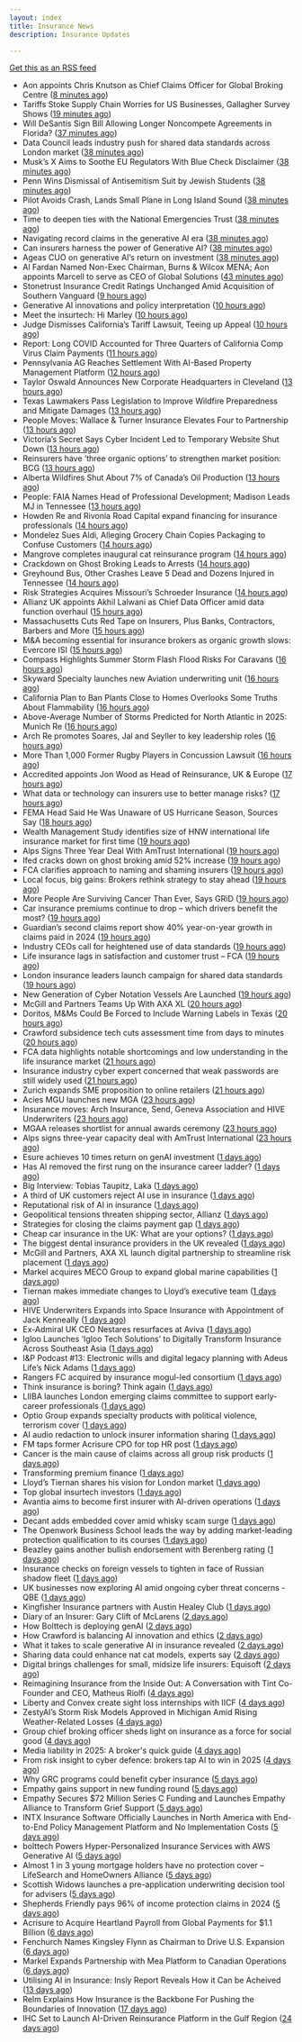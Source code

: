 ```yaml
---
layout: index
title: Insurance News
description: Insurance Updates

---
```


[Get this as an RSS feed](/insurance.rss)

<!-- news_marker starts -->
- Aon appoints Chris Knutson as Chief Claims Officer for Global Broking Centre ([8 minutes ago](https://www.reinsurancene.ws/aon-appoints-chris-knutson-as-chief-claims-officer-for-global-broking-centre/))
- Tariffs Stoke Supply Chain Worries for US Businesses, Gallagher Survey Shows ([19 minutes ago](https://www.insurancejournal.com/news/national/2025/06/04/826193.htm))
- Will DeSantis Sign Bill Allowing Longer Noncompete Agreements in Florida? ([37 minutes ago](https://www.insurancejournal.com/news/southeast/2025/06/04/826171.htm))
- Data Council leads industry push for shared data standards across London market ([38 minutes ago](https://www.reinsurancene.ws/data-council-leads-industry-push-for-shared-data-standards-across-london-market/))
- Musk’s X Aims to Soothe EU Regulators With Blue Check Disclaimer ([38 minutes ago](https://www.insurancejournal.com/news/international/2025/06/04/826202.htm))
- Penn Wins Dismissal of Antisemitism Suit by Jewish Students ([38 minutes ago](https://www.insurancejournal.com/news/east/2025/06/04/826241.htm))
- Pilot Avoids Crash, Lands Small Plane in Long Island Sound ([38 minutes ago](https://www.insurancejournal.com/news/east/2025/06/04/826245.htm))
- Time to deepen ties with the National Emergencies Trust ([38 minutes ago](https://www.postonline.co.uk/claims/7957418/time-to-deepen-ties-with-the-national-emergencies-trust))
- Navigating record claims in the generative AI era ([38 minutes ago](https://www.postonline.co.uk/claims/7957811/navigating-record-claims-in-the-generative-ai-era))
- Can insurers harness the power of Generative AI? ([38 minutes ago](https://www.postonline.co.uk/technology/7957783/can-insurers-harness-the-power-of-generative-ai))
- Ageas CUO on generative AI’s return on investment ([38 minutes ago](https://www.postonline.co.uk/personal/7957686/ageas-cuo-on-generative-ai%E2%80%99s-return-on-investment))
- Al Fardan Named Non-Exec Chairman, Burns & Wilcox MENA; Aon appoints Marcell to serve as CEO of Global Solutions ([43 minutes ago](https://www.insurancejournal.com/news/international/2025/06/04/826143.htm))
- Stonetrust Insurance Credit Ratings Unchanged Amid Acquisition of Southern Vanguard ([9 hours ago](https://www.insurancejournal.com/news/southcentral/2025/06/03/826204.htm))
- Generative AI innovations and policy interpretation ([10 hours ago](https://www.dig-in.com/opinion/gene-ai-innovations-and-policy-interpretation))
- Meet the insurtech: Hi Marley ([10 hours ago](https://www.dig-in.com/news/meet-the-insurtech-hi-marley))
- Judge Dismisses California’s Tariff Lawsuit, Teeing up Appeal ([10 hours ago](https://www.insurancejournal.com/news/west/2025/06/03/826186.htm))
- Report: Long COVID Accounted for Three Quarters of California Comp Virus Claim Payments ([11 hours ago](https://www.insurancejournal.com/news/west/2025/06/03/826173.htm))
- Pennsylvania AG Reaches Settlement With AI-Based Property Management Platform ([12 hours ago](https://www.insurancejournal.com/news/east/2025/06/03/826166.htm))
- Taylor Oswald Announces New Corporate Headquarters in Cleveland ([13 hours ago](https://www.insurancejournal.com/news/midwest/2025/06/03/826161.htm))
- Texas Lawmakers Pass Legislation to Improve Wildfire Preparedness and Mitigate Damages ([13 hours ago](https://www.insurancejournal.com/news/southcentral/2025/06/03/826158.htm))
- People Moves: Wallace & Turner Insurance Elevates Four to Partnership ([13 hours ago](https://www.insurancejournal.com/news/midwest/2025/06/03/826146.htm))
- Victoria’s Secret Says Cyber Incident Led to Temporary Website Shut Down ([13 hours ago](https://www.insurancejournal.com/news/national/2025/06/03/826155.htm))
- Reinsurers have ‘three organic options’ to strengthen market position: BCG ([13 hours ago](https://www.reinsurancene.ws/reinsurers-have-three-organic-options-to-strengthen-market-position-bcg/))
- Alberta Wildfires Shut About 7% of Canada’s Oil Production ([13 hours ago](https://www.insurancejournal.com/news/international/2025/06/03/826136.htm))
- People: FAIA Names Head of Professional Development; Madison Leads MJ in Tennessee ([13 hours ago](https://www.insurancejournal.com/news/southeast/2025/06/03/826132.htm))
- Howden Re and Rivonia Road Capital expand financing for insurance professionals ([14 hours ago](https://www.reinsurancene.ws/howden-re-and-rivonia-road-capital-expand-financing-for-insurance-professionals/))
- Mondelez Sues Aldi, Alleging Grocery Chain Copies Packaging to Confuse Customers ([14 hours ago](https://www.insurancejournal.com/news/national/2025/06/03/826120.htm))
- Mangrove completes inaugural cat reinsurance program ([14 hours ago](https://www.reinsurancene.ws/mangrove-completes-inaugural-cat-reinsurance-program/))
- Crackdown on Ghost Broking Leads to Arrests ([14 hours ago](https://insurance-edge.net/2025/06/03/crackdown-on-ghost-broking-leads-to-arrests/))
- Greyhound Bus, Other Crashes Leave 5 Dead and Dozens Injured in Tennessee ([14 hours ago](https://www.insurancejournal.com/news/southeast/2025/06/03/826122.htm))
- Risk Strategies Acquires Missouri’s Schroeder Insurance ([14 hours ago](https://www.insurancejournal.com/news/midwest/2025/06/03/826117.htm))
- Allianz UK appoints Akhil Lalwani as Chief Data Officer amid data function overhaul ([15 hours ago](https://www.reinsurancene.ws/allianz-uk-appoints-akhil-lalwani-as-chief-data-officer-amid-data-function-overhaul/))
- Massachusetts Cuts Red Tape on Insurers, Plus Banks, Contractors, Barbers and More ([15 hours ago](https://www.insurancejournal.com/news/east/2025/06/03/826106.htm))
- M&A becoming essential for insurance brokers as organic growth slows: Evercore ISI ([15 hours ago](https://www.reinsurancene.ws/ma-becoming-essential-for-insurance-brokers-as-organic-growth-slows-evercore-isi/))
- Compass Highlights Summer Storm Flash Flood Risks For Caravans ([16 hours ago](https://insurance-edge.net/2025/06/03/compass-highlights-summer-storm-flash-flood-risks-for-caravans/))
- Skyward Specialty launches new Aviation underwriting unit ([16 hours ago](https://www.reinsurancene.ws/skyward-specialty-launches-new-aviation-underwriting-unit/))
- California Plan to Ban Plants Close to Homes Overlooks Some Truths About Flammability ([16 hours ago](https://www.insurancejournal.com/news/west/2025/06/03/826095.htm))
- Above-Average Number of Storms Predicted for North Atlantic in 2025: Munich Re ([16 hours ago](https://www.insurancejournal.com/news/international/2025/06/03/826070.htm))
- Arch Re promotes Soares, Jal and Seyller to key leadership roles ([16 hours ago](https://www.reinsurancene.ws/arch-re-promotes-soares-jal-and-seyller-to-key-leadership-roles/))
- More Than 1,000 Former Rugby Players in Concussion Lawsuit ([16 hours ago](https://www.insurancejournal.com/news/international/2025/06/03/826085.htm))
- Accredited appoints Jon Wood as Head of Reinsurance, UK & Europe ([17 hours ago](https://www.reinsurancene.ws/accredited-appoints-jon-wood-as-head-of-reinsurance-uk-europe/))
- What data or technology can insurers use to better manage risks? ([17 hours ago](https://www.dig-in.com/news/insurers-turn-to-ai-new-data-for-risk-assessment-boosts))
- FEMA Head Said He Was Unaware of US Hurricane Season, Sources Say ([18 hours ago](https://www.insurancejournal.com/news/national/2025/06/03/826080.htm))
- Wealth Management Study identifies size of HNW international life insurance market for first time ([19 hours ago](https://ifamagazine.com/wealth-management-study-identifies-size-of-hnw-international-life-insurance-market-for-first-time/))
- Alps Signs Three Year Deal With AmTrust International ([19 hours ago](https://insurance-edge.net/2025/06/03/alps-signs-three-year-deal-with-amtrust-international/))
- Ifed cracks down on ghost broking amid 52% increase ([19 hours ago](https://www.postonline.co.uk/personal/7957861/ifed-cracks-down-on-ghost-broking-amid-52-increase))
- FCA clarifies approach to naming and shaming insurers ([19 hours ago](https://www.postonline.co.uk/regulation/7957862/fca-clarifies-approach-to-naming-and-shaming-insurers))
- Local focus, big gains: Brokers rethink strategy to stay ahead ([19 hours ago](https://www.insurancebusinessmag.com/uk/news/breaking-news/local-focus-big-gains-brokers-rethink-strategy-to-stay-ahead-537764.aspx))
- More People Are Surviving Cancer Than Ever, Says GRiD ([19 hours ago](https://insurance-edge.net/2025/06/03/more-people-are-surviving-cancer-than-ever-says-grid/))
- Car insurance premiums continue to drop – which drivers benefit the most? ([19 hours ago](https://www.insurancebusinessmag.com/uk/news/auto-motor/car-insurance-premiums-continue-to-drop--which-drivers-benefit-the-most-537763.aspx))
- Guardian’s second claims report show 40% year-on-year growth in claims paid in 2024 ([19 hours ago](https://ifamagazine.com/guardians-second-claims-report-show-40-year-on-year-growth-in-claims-paid-in-2024/))
- Industry CEOs call for heightened use of data standards ([19 hours ago](https://www.postonline.co.uk/technology/7957859/industry-ceos-call-for-heightened-use-of-data-standards))
- Life insurance lags in satisfaction and customer trust – FCA ([19 hours ago](https://www.insurancebusinessmag.com/uk/news/life-insurance/life-insurance-lags-in-satisfaction-and-customer-trust--fca-537762.aspx))
- London insurance leaders launch campaign for shared data standards ([19 hours ago](https://www.insurancebusinessmag.com/uk/news/breaking-news/london-insurance-leaders-launch-campaign-for-shared-data-standards-537761.aspx))
- New Generation of Cyber Notation Vessels Are Launched ([19 hours ago](https://insurance-edge.net/2025/06/03/new-generation-of-cyber-notation-vessels-are-launched/))
- McGill and Partners Teams Up With AXA XL ([20 hours ago](https://insurance-edge.net/2025/06/03/mcgill-and-partners-teams-up-with-axa-xl/))
- Doritos, M&Ms Could Be Forced to Include Warning Labels in Texas ([20 hours ago](https://www.insurancejournal.com/news/southcentral/2025/06/03/826046.htm))
- Crawford subsidence tech cuts assessment time from days to minutes ([20 hours ago](https://www.postonline.co.uk/technology/7957753/crawford-subsidence-tech-cuts-assessment-time-from-days-to-minutes))
- FCA data highlights notable shortcomings and low understanding in the life insurance market ([21 hours ago](https://ifamagazine.com/fca-data-highlights-notable-shortcomings-and-low-understanding-in-the-life-insurance-market/))
- Insurance industry cyber expert concerned that weak passwords are still widely used ([21 hours ago](https://ifamagazine.com/insurance-industry-cyber-expert-concerned-that-weak-passwords-are-still-widely-used/))
- Zurich expands SME proposition to online retailers ([21 hours ago](https://www.postonline.co.uk/broker/7957849/zurich-expands-sme-proposition-to-online-retailers))
- Acies MGU launches new MGA ([23 hours ago](https://www.insurancebusinessmag.com/uk/news/professional-liability/acies-mgu-launches-new-mga-537736.aspx))
- Insurance moves: Arch Insurance, Send, Geneva Association and HIVE Underwriters ([23 hours ago](https://www.insurancebusinessmag.com/uk/news/breaking-news/insurance-moves-arch-insurance-send-geneva-association-and-hive-underwriters-537735.aspx))
- MGAA releases shortlist for annual awards ceremony ([23 hours ago](https://www.insurancebusinessmag.com/uk/news/breaking-news/mgaa-releases-shortlist-for-annual-awards-ceremony-537734.aspx))
- Alps signs three-year capacity deal with AmTrust International ([23 hours ago](https://www.insurancebusinessmag.com/uk/news/breaking-news/alps-signs-threeyear-capacity-deal-with-amtrust-international-537733.aspx))
- Esure achieves 10 times return on genAI investment ([1 days ago](https://www.postonline.co.uk/technology/7957813/esure-achieves-10-times-return-on-genai-investment))
- Has AI removed the first rung on the insurance career ladder? ([1 days ago](https://www.postonline.co.uk/technology/7957844/has-ai-removed-the-first-rung-on-the-insurance-career-ladder))
- Big Interview: Tobias Taupitz, Laka ([1 days ago](https://www.postonline.co.uk/technology/7957597/big-interview-tobias-taupitz-laka))
- A third of UK customers reject AI use in insurance ([1 days ago](https://www.postonline.co.uk/technology/7957758/a-third-of-uk-customers-reject-ai-use-in-insurance))
- Reputational risk of AI in insurance ([1 days ago](https://www.postonline.co.uk/technology/7957685/reputational-risk-of-ai-in-insurance))
- Geopolitical tensions threaten shipping sector, Allianz ([1 days ago](https://www.dig-in.com/news/geopolitical-tensions-threaten-shipping-sector-allianz))
- Strategies for closing the claims payment gap ([1 days ago](https://www.dig-in.com/opinion/strategies-for-closing-the-claims-payment-gap))
- Cheap car insurance in the UK: What are your options? ([1 days ago](https://www.insurancebusinessmag.com/uk/guides/cheap-car-insurance-in-the-uk-what-are-your-options-537697.aspx))
- The biggest dental insurance providers in the UK revealed ([1 days ago](https://www.insurancebusinessmag.com/uk/guides/the-biggest-dental-insurance-providers-in-the-uk-revealed-537693.aspx))
- McGill and Partners, AXA XL launch digital partnership to streamline risk placement ([1 days ago](https://www.insurancebusinessmag.com/uk/news/breaking-news/mcgill-and-partners-axa-xl-launch-digital-partnership-to-streamline-risk-placement-537652.aspx))
- Markel acquires MECO Group to expand global marine capabilities ([1 days ago](https://www.insurancebusinessmag.com/uk/news/breaking-news/markel-acquires-meco-group-to-expand-global-marine-capabilities-537649.aspx))
- Tiernan makes immediate changes to Lloyd’s executive team ([1 days ago](https://www.postonline.co.uk/lloyd%E2%80%99slondon/7957852/tiernan-makes-immediate-changes-to-lloyd%E2%80%99s-executive-team))
- HIVE Underwriters Expands into Space Insurance with Appointment of Jack Kenneally ([1 days ago](https://www.insurtechinsights.com/hive-underwriters-expands-into-space-insurance-with-appointment-of-jack-kenneally/))
- Ex-Admiral UK CEO Nestares resurfaces at Aviva ([1 days ago](https://www.postonline.co.uk/news/7957850/ex-admiral-uk-ceo-nestares-resurfaces-at-aviva))
- Igloo Launches ‘Igloo Tech Solutions’ to Digitally Transform Insurance Across Southeast Asia ([1 days ago](https://www.insurtechinsights.com/igloo-launches-igloo-tech-solutions-to-digitally-transform-insurance-across-southeast-asia/))
- I&P Podcast #13: Electronic wills and digital legacy planning with Adeus Life’s Nick Adams ([1 days ago](https://ifamagazine.com/ip-podcast-13-electronic-wills-and-digital-legacy-planning-with-adeus-lifes-nick-adams/))
- Rangers FC acquired by insurance mogul-led consortium ([1 days ago](https://www.insurancebusinessmag.com/uk/news/breaking-news/rangers-fc-acquired-by-insurance-mogulled-consortium-537610.aspx))
- Think insurance is boring? Think again ([1 days ago](https://www.insurancebusinessmag.com/uk/news/breaking-news/think-insurance-is-boring-think-again-537609.aspx))
- LIIBA launches London emerging claims committee to support early-career professionals ([1 days ago](https://www.insurancebusinessmag.com/uk/news/breaking-news/liiba-launches-london-emerging-claims-committee-to-support-earlycareer-professionals-537608.aspx))
- Optio Group expands specialty products with political violence, terrorism cover ([1 days ago](https://www.insurancebusinessmag.com/uk/news/breaking-news/optio-group-expands-specialty-products-with-political-violence-terrorism-cover-537607.aspx))
- AI audio redaction to unlock insurer information sharing ([1 days ago](https://www.postonline.co.uk/technology/7957736/ai-audio-redaction-to-unlock-insurer-information-sharing))
- FM taps former Acrisure CPO for top HR post ([1 days ago](https://www.insurancebusinessmag.com/uk/news/breaking-news/fm-taps-former-acrisure-cpo-for-top-hr-post-537606.aspx))
- Cancer is the main cause of claims across all group risk products ([1 days ago](https://ifamagazine.com/cancer-is-the-main-cause-of-claims-across-all-group-risk-products/))
- Transforming premium finance ([1 days ago](https://www.insurancebusinessmag.com/uk/tv/transforming-premium-finance-537605.aspx))
- Lloyd’s Tiernan shares his vision for London market ([1 days ago](https://www.postonline.co.uk/lloyd%E2%80%99slondon/7957845/lloyd%E2%80%99s-tiernan-shares-his-vision-for-london-market))
- Top global insurtech investors ([1 days ago](https://www.dig-in.com/list/top-global-insurtech-investors))
- Avantia aims to become first insurer with AI-driven operations ([1 days ago](https://www.postonline.co.uk/personal/7957719/avantia-aims-to-become-first-insurer-with-ai-driven-operations))
- Decant adds embedded cover amid whisky scam surge ([1 days ago](https://www.postonline.co.uk/broker/7957840/decant-adds-embedded-cover-amid-whisky-scam-surge))
- The Openwork Business School leads the way by adding market-leading protection qualification to its courses ([1 days ago](https://ifamagazine.com/the-openwork-business-school-leads-the-way-by-adding-market-leading-protection-qualification-to-its-courses/))
- Beazley gains another bullish endorsement with Berenberg rating ([1 days ago](https://www.insurancebusinessmag.com/uk/news/breaking-news/beazley-gains-another-bullish-endorsement-with-berenberg-rating-537590.aspx))
- Insurance checks on foreign vessels to tighten in face of Russian shadow fleet ([1 days ago](https://www.insurancebusinessmag.com/uk/news/marine/insurance-checks-on-foreign-vessels-to-tighten-in-face-of-russian-shadow-fleet-537589.aspx))
- UK businesses now exploring AI amid ongoing cyber threat concerns - QBE ([1 days ago](https://www.insurancebusinessmag.com/uk/news/cyber/uk-businesses-now-exploring-ai-amid-ongoing-cyber-threat-concerns--qbe-537588.aspx))
- Kingfisher Insurance partners with Austin Healey Club ([1 days ago](https://www.insurancebusinessmag.com/uk/news/auto-motor/kingfisher-insurance-partners-with-austin-healey-club-537587.aspx))
- Diary of an Insurer: Gary Clift of McLarens ([2 days ago](https://www.postonline.co.uk/claims/7957472/diary-of-an-insurer-gary-clift-of-mclarens))
- How Bolttech is deploying genAI ([2 days ago](https://www.postonline.co.uk/technology/7957814/how-bolttech-is-deploying-genai))
- How Crawford is balancing AI innovation and ethics ([2 days ago](https://www.postonline.co.uk/technology/7957678/how-crawford-is-balancing-ai-innovation-and-ethics))
- What it takes to scale generative AI in insurance revealed ([2 days ago](https://www.postonline.co.uk/technology/7957593/what-it-takes-to-scale-generative-ai-in-insurance-revealed))
- Sharing data could enhance nat cat models, experts say ([2 days ago](https://www.dig-in.com/news/sharing-data-could-enhance-nat-cat-models-experts-say))
- Digital brings challenges for small, midsize life insurers: Equisoft ([2 days ago](https://www.dig-in.com/news/digital-brings-challenges-for-small-midsize-life-insurers-equisoft))
- Reimagining Insurance from the Inside Out: A Conversation with Tint Co-Founder and CEO, Matheus Riolfi ([4 days ago](https://www.insurtechinsights.com/reimagining-insurance-from-the-inside-out-a-conversation-with-tint-co-founder-and-ceo-matheus-riolfi/))
- Liberty and Convex create sight loss internships with IICF ([4 days ago](https://www.postonline.co.uk/people/7957838/liberty-and-convex-create-sight-loss-internships-with-iicf))
- ZestyAI’s Storm Risk Models Approved in Michigan Amid Rising Weather-Related Losses ([4 days ago](https://www.insurtechinsights.com/zestyais-storm-risk-models-approved-in-michigan-amid-rising-weather-related-losses/))
- Group chief broking officer sheds light on insurance as a force for social good ([4 days ago](https://www.insurancebusinessmag.com/uk/news/breaking-news/group-chief-broking-officer-sheds-light-on-insurance-as-a-force-for-social-good-537472.aspx))
- Media liability in 2025: A broker's quick guide ([4 days ago](https://www.insurancebusinessmag.com/uk/news/professional-liability/media-liability-in-2025-a-brokers-quick-guide-537471.aspx))
- From risk insight to cyber defence: brokers tap AI to win in 2025 ([4 days ago](https://www.insurancebusinessmag.com/uk/news/technology/from-risk-insight-to-cyber-defence-brokers-tap-ai-to-win-in-2025-537470.aspx))
- Why GRC programs could benefit cyber insurance ([5 days ago](https://www.dig-in.com/opinion/why-grc-programs-could-benefit-cyber-insurance))
- Empathy gains support in new funding round ([5 days ago](https://www.dig-in.com/news/empathy-gains-support-in-new-funding-round))
- Empathy Secures $72 Million Series C Funding and Launches Empathy Alliance to Transform Grief Support ([5 days ago](https://www.insurtechinsights.com/empathy-secures-72-million-series-c-funding-and-launches-empathy-alliance-to-transform-grief-support/))
- INTX Insurance Software Officially Launches in North America with End-to-End Policy Management Platform and No Implementation Costs ([5 days ago](https://www.insurtechinsights.com/intx-insurance-software-officially-launches-in-north-america-with-end-to-end-policy-management-platform-and-no-implementation-costs/))
- bolttech Powers Hyper-Personalized Insurance Services with AWS Generative AI ([5 days ago](https://www.insurtechinsights.com/bolttech-powers-hyper-personalized-insurance-services-with-aws-generative-ai/))
- Almost 1 in 3 young mortgage holders have no protection cover – LifeSearch and HomeOwners Alliance ([5 days ago](https://ifamagazine.com/almost-1-in-3-young-mortgage-holders-have-no-protection-cover-lifesearch-and-homeowners-alliance/))
- Scottish Widows launches a pre-application underwriting decision tool for advisers ([5 days ago](https://ifamagazine.com/scottish-widows-launches-a-pre-application-underwriting-decision-tool-for-advisers/))
- Shepherds Friendly pays 96% of income protection claims in 2024 ([5 days ago](https://ifamagazine.com/shepherds-friendly-pays-96-of-income-protection-claims-in-2024/))
- Acrisure to Acquire Heartland Payroll from Global Payments for $1.1 Billion ([6 days ago](https://www.insurtechinsights.com/acrisure-to-acquire-heartland-payroll-from-global-payments-for-1-1-billion/))
- Fenchurch Names Kingsley Flynn as Chairman to Drive U.S. Expansion ([6 days ago](https://www.insurtechinsights.com/fenchurch-names-kingsley-flynn-as-chairman-to-drive-u-s-expansion/))
- Markel Expands Partnership with Mea Platform to Canadian Operations ([6 days ago](https://www.insurtechinsights.com/markel-expands-partnership-with-mea-platform-to-canadian-operations/))
- Utilising AI in Insurance: Insly Report Reveals How it Can be Acheived ([13 days ago](https://thefintechtimes.com/utilising-ai-in-insurance-insly-report-reveals-how-it-can-be-acheived/))
- Relm Explains How Insurance is the Backbone For Pushing the Boundaries of Innovation ([17 days ago](https://thefintechtimes.com/relm-explains-how-insurance-is-the-backbone-for-pushing-the-boundaries-of-innovation/))
- IHC Set to Launch AI-Driven Reinsurance Platform in the Gulf Region ([24 days ago](https://thefintechtimes.com/ihc-set-to-launch-ai-driven-reinsurance-platform/))

<!-- news_marker ends -->